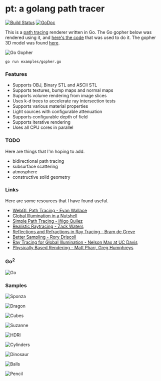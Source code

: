 # pt: a golang path tracer

[![Build Status](https://travis-ci.org/fogleman/pt.png?branch=master)](https://travis-ci.org/fogleman/pt) [![GoDoc](https://godoc.org/github.com/fogleman/pt/pt?status.svg)](https://godoc.org/github.com/fogleman/pt/pt)

This is a [path tracing](http://en.wikipedia.org/wiki/Path_tracing) renderer written in Go. The Go gopher below was rendered using it, and [here's the code](https://github.com/fogleman/pt/blob/master/examples/gopher.go) that was used to do it. The gopher 3D model was found [here](https://github.com/golang-samples/gopher-3d).

![Go Gopher](http://i.imgur.com/PhUUcTe.png)

    go run examples/gopher.go

### Features

* Supports OBJ, Binary STL and ASCII STL
* Supports textures, bump maps and normal maps
* Supports volume rendering from image slices
* Uses k-d trees to accelerate ray intersection tests
* Supports various material properties
* Light sources with configurable attenuation
* Supports configurable depth of field
* Supports iterative rendering
* Uses all CPU cores in parallel

### TODO

Here are things that I'm hoping to add.

* bidirectional path tracing
* subsurface scattering
* atmosphere
* constructive solid geometry

### Links

Here are some resources that I have found useful.

* [WebGL Path Tracing - Evan Wallace](http://madebyevan.com/webgl-path-tracing/)
* [Global Illumination in a Nutshell](http://www.thepolygoners.com/tutorials/GIIntro/GIIntro.htm)
* [Simple Path Tracing - Iñigo Quilez](http://www.iquilezles.org/www/articles/simplepathtracing/simplepathtracing.htm)
* [Realistic Raytracing - Zack Waters](http://web.cs.wpi.edu/~emmanuel/courses/cs563/write_ups/zackw/realistic_raytracing.html)
* [Reflections and Refractions in Ray Tracing - Bram de Greve](http://graphics.stanford.edu/courses/cs148-10-summer/docs/2006--degreve--reflection_refraction.pdf)
* [Better Sampling - Rory Driscoll](http://www.rorydriscoll.com/2009/01/07/better-sampling/)
* [Ray Tracing for Global Illumination - Nelson Max at UC Davis](https://www.youtube.com/playlist?list=PLslgisHe5tBPckSYyKoU3jEA4bqiFmNBJ)
* [Physically Based Rendering - Matt Pharr, Greg Humphreys](http://www.amazon.com/Physically-Based-Rendering-Second-Edition/dp/0123750792)

### Go<sup>2</sup>

![Go](http://i.imgur.com/5qETgLY.png)

### Samples

![Sponza](http://i.imgur.com/wjNZJPT.png)

![Dragon](http://i.imgur.com/woBoPFx.png)

![Cubes](http://i.imgur.com/Ypn3WCI.png)

![Suzanne](http://i.imgur.com/eI5yLu7.png)

![HDRI](http://i.imgur.com/z1SUVrr.png)

![Cylinders](http://i.imgur.com/yVeil5G.png)

![Dinosaur](http://i.imgur.com/fx8Cgvy.png)

![Balls](http://i.imgur.com/2PNvTgE.png)

![Pencil](http://i.imgur.com/m6drd9s.png)

